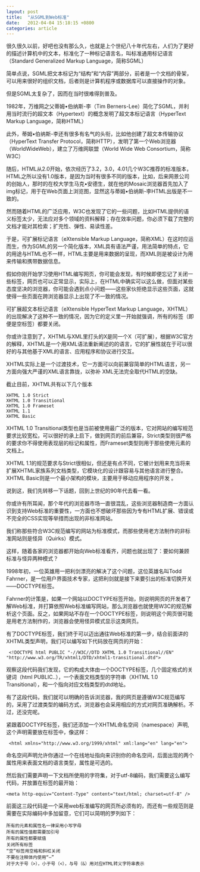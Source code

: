 ```yaml
---
layout: post
title:  "从SGML到Web标准"
date:   2012-04-04 15:18:15 +0800
categories: article
---
```


很久很久以前，好吧也没有那么久，也就是上个世纪八十年代左右，人们为了更好的描述计算机中的文本，标准化了一种标记语言名，叫标准通用标记语言 （Standard Generalized Markup Language，简称SGML）

简单点说，SGML把文本标记为“结构”和“内容”两部分，前者是一个文档的骨架，可以用来很好的组织文档，后者则是计算机程序或数据库可以直接操作的对象。

但是SGML太复杂了，因而在当时很难得到普及。

1982年，万维网之父蒂姆•伯纳斯-李（Tim Berners-Lee）简化了SGML，并利用当时流行的超文本（Hypertext）的概念发明了超文本标记语言（HyperText Markup Language，简称HTML）

此外，蒂姆•伯纳斯-李还有很多有名气的头衔，比如他创建了超文本传输协议（HyperText Transfer Protocol，简称HTTP），发明了第一个Web浏览器（WorldWideWeb），建立了万维网联盟（World Wide Web Consortium，简称W3C）

随后，HTML从2.0开始，依次经历了3.2，3.0，4.01几个W3C推荐的标准版本，HTML之所以没有1.0版本，是因为当时有很多不同的版本，比如，后来网景公司的创始人，那时的在校大学生马克•安德生，就在他的Mosaic浏览器首先加入了img标记，用于在Web页面上浏览图，显然这与蒂姆•伯纳斯-李HTML出版是不一致的。

然而随着HTML的广泛应用，W3C也发现了它的一些问题，比如HTML提供的语义标签太少，无法应对多个领域的资料解释；存在效率问题，你必须下载了完整的文档才能对其检索；扩充性、弹性、易读性差。

于是，可扩展标记语言（eXtensible Markup Language，简称XML）在这时应运而生，作为SGML的另一个简化版本，XML具有语法严谨，用法简单的特点，它的用途与HTML也不一样，HTML主要是用来数据的呈现，而XML则是被设计为用来传输和携带数据信息。

假如你刚开始学习使用HTML编写网页，你可能会发现，有时候即便忘记了关闭一些标签，网页也可以正常显示，实际上，在HTML中确实可以这么做，但面对某些态度坚决的浏览器，你可能会遇到点小问题——这些家伙拒绝显示这些页面，这就使得一些页面在跨浏览器显示上出现了不一致的情况。

可扩展超文本标记语言（eXtensible HyperText Markup Language，XHTML）的出现解决了这种不一致的情况，因为它的定义里一开始就强调，所有的标签（即便是空标签）都要关闭。

你或许注意到了，XHTML与XML里打头的X是同一个X（可扩展），根据W3C官方的解释，XHTML是一个用XML语法重新阐述的的语言，它的扩展性就在于可以很好的与其他基于XML的语言、应用程序和协议进行交互。

XHTML实际上是一个过渡技术，它一方面可以向前兼容简单的HTML语言，另一方面向强大严谨的XML语言靠拢，以弥补 XML无法完全取代HTML的空缺。

截止目前，XHTML共有以下几个版本

    XHTML 1.0 Strict
    XHTML 1.0 Transitional
    XHTML 1.0 Frameset
    XHTML 1.1
    XHTML Basic

XHTML 1.0 Transitional类型也是当前被使用最广泛的版本，它对网站的编写规范要求比较宽松，可以很好的承上启下，做到网页的前后兼容，Strict类型则很严格的要求你不得使用表现层的标记和属性，而Frameset类型则用于那些使用元素的文档上。

XHTML 1.1的规范要求与Strict很相似，但还是有点不同，它被计划用来充当将来扩展XHTML家族系列文档类型，它模块化的设计跟容易与其他语言进行整合。XHTML Basic则是一个最小架构的模块，主要用于移动应用程序的开发 。

说到这，我们先转移一下话题，回到上世纪的90年代去看一看。

你或许有所耳闻，那个年代的浏览器市场一直很混乱，这些浏览器制造商一方面认识到支持Web标准的重要性，一方面也不想破坏那些因为专有HTML扩展、错误或不完全的CSS实现等举措而出现的非标准网站。

我们称那些符合W3C规范编写的网站为标准模式，而那些使用老方法制作的非标准网站则是怪异（Quirks）模式。

这样，随着各家的浏览器都开始向Web标准看齐，问题也就出现了：要如何兼顾标准与怪异两种模式？

1998年初，一位英雄用一把利剑漂亮的解决了这个问题，这位英雄名叫Todd Fahrner，是一位用户界面技术专家，这把利剑就是接下来要引出的标准切换开关——DOCTYPE标签。

Fahrner的计策是，如果一个网站以DOCTYPE标签开始，则说明网页的开发者了解Web标准，并打算依照Web标准编写网站，那么浏览器也就使用W3C的规范解析这个页面。反之，如果网站不存在一个DOCTYPE标签，则说明这个网页很可能是用老方法制作的，浏览器会使用怪异模式显示这类网页。

有了DOCTYPE标签，我们终于可以迈出通往Web标准的第一步，结合前面讲的XHTML类型声明，我们可以编写如下代码放在网页的开始：

     <!DOCTYPE html PUBLIC "-//W3C//DTD XHTML 1.0 Transitional//EN" "http://www.w3.org/TR/xhtml1/DTD/xhtml1-transitional.dtd">

观察这段代码我们发现，它的构成大体由一个DOCTYPE标签，几个固定格式的关键词（html PUBLIC..），一个表面文档类型的字符串（XHTML 1.0 Transitional），和一个指向对应文档类型的dtd地址。

有了这段代码，我们就可以明确的告诉浏览器，我的网页是遵循W3C规范编写的，采用了过渡类型的编码方式，浏览器也会采用相应的方式对网页准确解析。不过，还没完呢。

紧跟着DOCTYPE标签，我们还添加一个XHTML命名空间（namespace）声明,这个声明需要放在标签中，像这样：

     <html xmlns="http://www.w3.org/1999/xhtml" xml:lang="en" lang="en">

命名空间声明允许你通过一个在线地址指向来识别你的命名空间，后面出现的两个属性用来表面文档的语言类型，属性是可选的。

然后我们需要声明一下文档所使用的字符集，对于utf-8编码，我们需要这么编写代码，并放置在标签的最开始：

    <meta http-equiv="Content-Type" content="text/html; charset=utf-8" />

前面这三段代码是一个采用web标准编写的网页所必须有的，而还有一些规范则是需要在实际编码中多加留意，它们可以简明的罗列如下：

    所有的元素和属性名一律采用小写字母
    所有的属性值都需要加引号
    所有的属性都要赋值
    关闭所有标签
    “空”标签用空格和斜杠关闭
    不要在注释体内使用“–”
    对于大于号（>），小于号（<），与号（&）用对应HTML转义字符串表示 